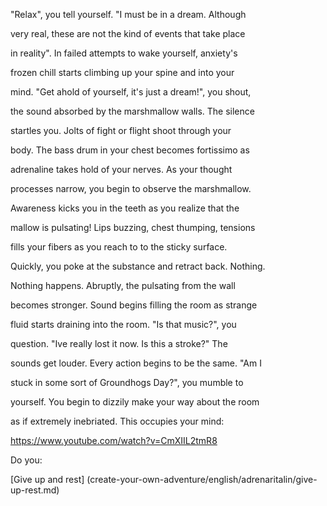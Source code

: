 "Relax", you tell yourself. "I must be in a dream. Although

very real, these are not the kind of events that take place

in reality". In failed attempts to wake yourself, anxiety's

frozen chill starts climbing up your spine and into your

mind. "Get ahold of yourself, it's just a dream!", you shout,

the sound absorbed by the marshmallow walls. The silence

startles you. Jolts of fight or flight shoot through your

body. The bass drum in your chest becomes fortissimo as

adrenaline takes hold of your nerves. As your thought

processes narrow, you begin to observe the marshmallow.

Awareness kicks you in the teeth as you realize that the

mallow is pulsating! Lips buzzing, chest thumping, tensions

fills your fibers as you reach to to the sticky surface.

Quickly, you poke at the substance and retract back. Nothing.

Nothing happens. Abruptly, the pulsating from the wall

becomes stronger. Sound begins filling the room as strange

fluid starts draining into the room. "Is that music?", you

question. "Ive really lost it now. Is this a stroke?" The

sounds get louder. Every action begins to be the same. "Am I

stuck in some sort of Groundhogs Day?", you mumble to

yourself. You begin to dizzily make your way about the room

as if extremely inebriated. This occupies your mind:

https://www.youtube.com/watch?v=CmXIIL2tmR8

Do you:

[Give up and rest] (create-your-own-adventure/english/adrenaritalin/give-up-rest.md)

